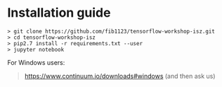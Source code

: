 # Installation guide
```
> git clone https://github.com/fib1123/tensorflow-workshop-isz.git
> cd tensorflow-workshop-isz
> pip2.7 install -r requirements.txt --user
> jupyter notebook
```

For Windows users:
> https://www.continuum.io/downloads#windows (and then ask us)
